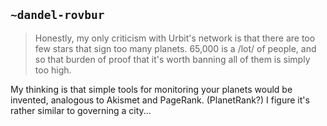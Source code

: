 ## `~dandel-rovbur`
> Honestly, my only criticism with Urbit's network is that there are too few stars that sign too many planets. 65,000 is a /lot/ of people, and so that burden of proof that it's worth banning all of them is simply too high.

My thinking is that simple tools for monitoring your planets would be invented, analogous to Akismet and PageRank. (PlanetRank?) I figure it's rather similar to governing a city...